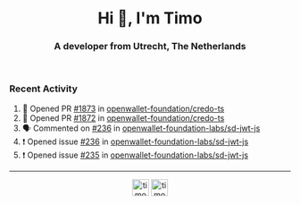<h1 align="center">Hi 👋, I'm Timo</h1>
<h3 align="center">A developer from Utrecht, The Netherlands</h3>
<br/>
<!-- https://github.com/rahuldkjain/github-profile-readme-generator --!>

<!--  <p align="left"><img src="https://github-readme-stats.vercel.app/api?username=timoglastra&show_icons=true&count_private=true&" alt="timoglastra" /></p> --!>

<!--
Github language stats
<p align="left"><img src="https://github-readme-stats.vercel.app/api/top-langs/?username=timoglastra&layout=compact" alt="timoglastra" /><p>
-->

<!-- Codestats language stats -->
<!-- <p align="left"><img src="https://codestats-readme.vercel.app/api/top-langs/?username=timoglastra&layout=compact&language_count=12" alt="timoglastra" /><p>    --!>
  
<h3>Recent Activity</h3>

<!--START_SECTION:activity-->
1. 💪 Opened PR [#1873](https://github.com/openwallet-foundation/credo-ts/pull/1873) in [openwallet-foundation/credo-ts](https://github.com/openwallet-foundation/credo-ts)
2. 💪 Opened PR [#1872](https://github.com/openwallet-foundation/credo-ts/pull/1872) in [openwallet-foundation/credo-ts](https://github.com/openwallet-foundation/credo-ts)
3. 🗣 Commented on [#236](https://github.com/openwallet-foundation-labs/sd-jwt-js/issues/236#issuecomment-2119184287) in [openwallet-foundation-labs/sd-jwt-js](https://github.com/openwallet-foundation-labs/sd-jwt-js)
4. ❗ Opened issue [#236](https://github.com/openwallet-foundation-labs/sd-jwt-js/issues/236) in [openwallet-foundation-labs/sd-jwt-js](https://github.com/openwallet-foundation-labs/sd-jwt-js)
5. ❗ Opened issue [#235](https://github.com/openwallet-foundation-labs/sd-jwt-js/issues/235) in [openwallet-foundation-labs/sd-jwt-js](https://github.com/openwallet-foundation-labs/sd-jwt-js)
<!--END_SECTION:activity-->

---

<p align="center">
<a href="https://twitter.com/timoglastra" target="blank"><img align="center" src="https://cdn.jsdelivr.net/npm/simple-icons@3.0.1/icons/twitter.svg" alt="timoglastra" height="30" width="30" /></a>
<a href="https://linkedin.com/in/timoglastra" target="blank"><img align="center" src="https://cdn.jsdelivr.net/npm/simple-icons@3.0.1/icons/linkedin.svg" alt="timoglastra" height="30" width="30" /></a>
</p>



